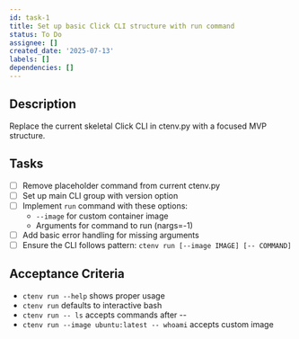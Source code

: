 ```yaml
---
id: task-1
title: Set up basic Click CLI structure with run command
status: To Do
assignee: []
created_date: '2025-07-13'
labels: []
dependencies: []
---
```


## Description

Replace the current skeletal Click CLI in ctenv.py with a focused MVP structure.

## Tasks

- [ ] Remove placeholder command from current ctenv.py
- [ ] Set up main CLI group with version option
- [ ] Implement `run` command with these options:
  - `--image` for custom container image
  - Arguments for command to run (nargs=-1)
- [ ] Add basic error handling for missing arguments
- [ ] Ensure the CLI follows pattern: `ctenv run [--image IMAGE] [-- COMMAND]`

## Acceptance Criteria

- `ctenv run --help` shows proper usage
- `ctenv run` defaults to interactive bash
- `ctenv run -- ls` accepts commands after --
- `ctenv run --image ubuntu:latest -- whoami` accepts custom image
